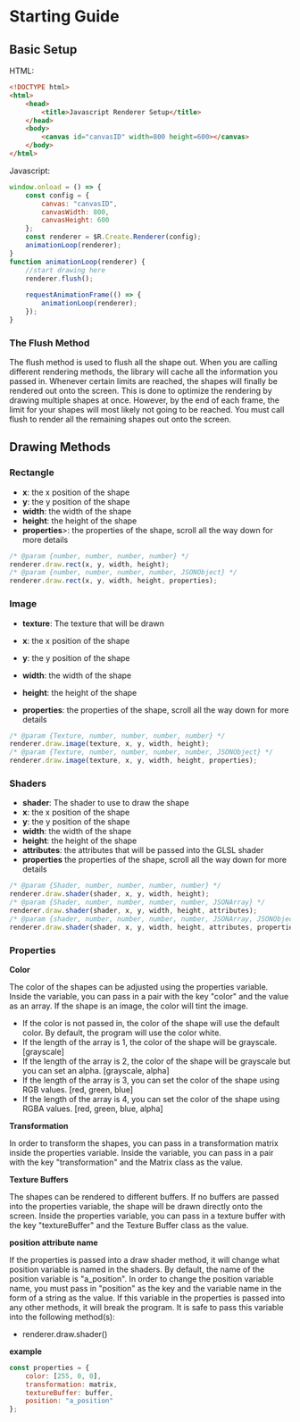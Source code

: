# Starting Guide

## Basic Setup

HTML:

```html
<!DOCTYPE html>
<html>
    <head>
        <title>Javascript Renderer Setup</title>
    </head>
    <body>
        <canvas id="canvasID" width=800 height=600></canvas>
    </body>
</html>
```

Javascript:

```javascript
window.onload = () => {
	const config = {
        canvas: "canvasID",
        canvasWidth: 800,
        canvasHeight: 600
    };
    const renderer = $R.Create.Renderer(config);
    animationLoop(renderer);
}
function animationLoop(renderer) {
    //start drawing here
    renderer.flush();
    
    requestAnimationFrame(() => {
        animationLoop(renderer);
    });
}
```

### The Flush Method

The flush method is used to flush all the shape out. When you are calling different rendering methods, the library will cache all the information you passed in. Whenever certain limits are reached, the shapes will finally be rendered out onto the screen. This is done to optimize the rendering by drawing multiple shapes at once. However, by the end of each frame, the limit for your shapes will most likely not going to be reached. You must call flush to render all the remaining shapes out onto the screen.

## Drawing Methods

### Rectangle

* **x**: the x position of the shape
* **y**: the y position of the shape
* **width**: the width of the shape
* **height**: the height of the shape
* **properties**>: the properties of the shape, scroll all the way down for more details

```javascript
/* @param {number, number, number, number} */
renderer.draw.rect(x, y, width, height);
/* @param {number, number, number, number, JSONObject} */
renderer.draw.rect(x, y, width, height, properties);
```

### Image

* **texture**: The texture that will be drawn

* **x**: the x position of the shape
* **y**: the y position of the shape
* **width**: the width of the shape
* **height**: the height of the shape
* **properties**: the properties of the shape, scroll all the way down for more details

```javascript
/* @param {Texture, number, number, number, number} */
renderer.draw.image(texture, x, y, width, height);
/* @param {Texture, number, number, number, number, JSONObject} */
renderer.draw.image(texture, x, y, width, height, properties);
```

### Shaders

* **shader**: The shader to use to draw the shape
* **x**: the x position of the shape
* **y**: the y position of the shape
* **width**: the width of the shape
* **height**: the height of the shape
* **attributes**: the attributes that will be passed into the GLSL shader
* **properties** the properties of the shape, scroll all the way down for more details

```javascript
/* @param {Shader, number, number, number, number} */
renderer.draw.shader(shader, x, y, width, height);
/* @param {Shader, number, number, number, number, JSONArray} */
renderer.draw.shader(shader, x, y, width, height, attributes);
/* @param {shader, number, number, number, number, JSONArray, JSONObject} */
renderer.draw.shader(shader, x, y, width, height, attributes, properties)
```

### Properties

**Color**

The color of the shapes can be adjusted using the properties variable. Inside the variable, you can pass in a pair with the key "color" and the value as an array. If the shape is an image, the color will tint the image.

* If the color is not passed in, the color of the shape will use the default color. By default, the program will use the color white.
* If the length of the array is 1, the color of the shape will be grayscale. [grayscale]
* If the length of the array is 2, the color of the shape will be grayscale but you can set an alpha. [grayscale, alpha]
* If the length of the array is 3, you can set the color of the shape using RGB values. [red, green, blue]
* If the length of the array is 4, you can set the color of the shape using RGBA values. [red, green, blue, alpha]

**Transformation**

In order to transform the shapes, you can pass in a transformation matrix inside the properties variable. Inside the variable, you can pass in a pair with the key "transformation" and the Matrix class as the value.

**Texture Buffers**

The shapes can be rendered to different buffers. If no buffers are passed into the properties variable, the shape will be drawn directly onto the screen. Inside the properties variable, you can pass in a texture buffer with the key "textureBuffer" and the Texture Buffer class as the value.

**position attribute name**

If the properties is passed into a draw shader method, it will change what position variable is named in the shaders. By default, the name of the position variable is "a_position". In order to change the position variable name, you must pass in "position" as the key and the variable name in the form of a string as the value. If this variable in the properties is passed into any other methods, it will break the program. It is safe to pass this variable into the following method(s):

* renderer.draw.shader()

**example**

```javascript
const properties = {
    color: [255, 0, 0],
    transformation: matrix,
    textureBuffer: buffer,
    position: "a_position"
};
```

